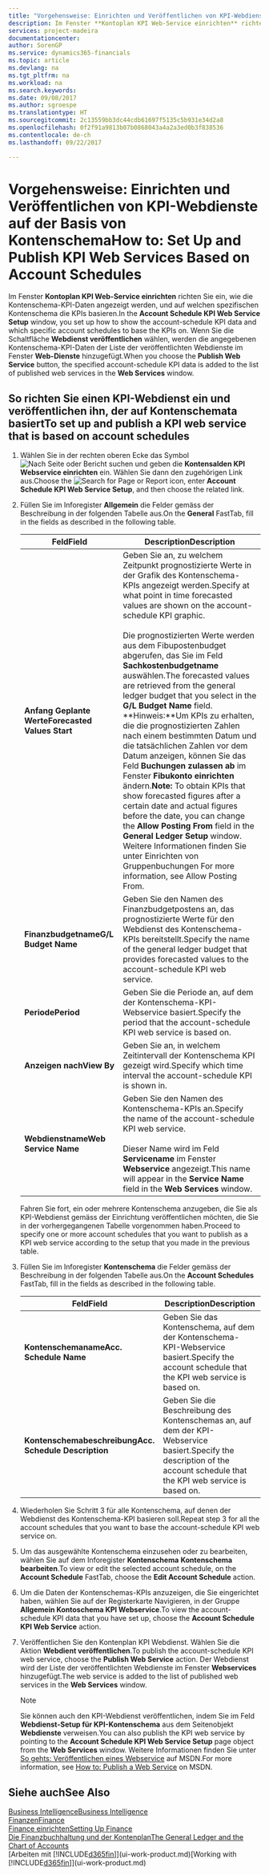 ```yaml
---
title: "Vorgehensweise: Einrichten und Veröffentlichen von KPI-Webdiensten auf der Basis von Kontenschema | Microsoft Docs"
description: Im Fenster **Kontoplan KPI Web-Service einrichten** richten Sie ein, wie die Kontenschema-KPI-Daten angezeigt werden, und auf welchen spezifischen Kontenschema die KPIs basieren.
services: project-madeira
documentationcenter: 
author: SorenGP
ms.service: dynamics365-financials
ms.topic: article
ms.devlang: na
ms.tgt_pltfrm: na
ms.workload: na
ms.search.keywords: 
ms.date: 09/08/2017
ms.author: sgroespe
ms.translationtype: HT
ms.sourcegitcommit: 2c13559bb3dc44cdb61697f5135c5b931e34d2a8
ms.openlocfilehash: 0f2f91a9813b07b0868043a4a2a3ed0b3f838536
ms.contentlocale: de-ch
ms.lasthandoff: 09/22/2017

---
```

# <a name="how-to-set-up-and-publish-kpi-web-services-based-on-account-schedules"></a><span data-ttu-id="a4a20-103">Vorgehensweise: Einrichten und Veröffentlichen von KPI-Webdienste auf der Basis von Kontenschema</span><span class="sxs-lookup"><span data-stu-id="a4a20-103">How to: Set Up and Publish KPI Web Services Based on Account Schedules</span></span>
<span data-ttu-id="a4a20-104">Im Fenster **Kontoplan KPI Web-Service einrichten**  richten Sie ein, wie die Kontenschema-KPI-Daten angezeigt werden, und auf welchen spezifischen Kontenschema die KPIs basieren.</span><span class="sxs-lookup"><span data-stu-id="a4a20-104">In the **Account Schedule KPI Web Service Setup** window, you set up how to show the account-schedule KPI data and which specific account schedules to base the KPIs on.</span></span> <span data-ttu-id="a4a20-105">Wenn Sie die Schaltfläche **Webdienst veröffentlichen** wählen, werden die angegebenen Kontenschema-KPI-Daten der Liste der veröffentlichten Webdienste im Fenster **Web-Dienste** hinzugefügt.</span><span class="sxs-lookup"><span data-stu-id="a4a20-105">When you choose the **Publish Web Service** button, the specified account-schedule KPI data is added to the list of published web services in the **Web Services** window.</span></span>  

## <a name="to-set-up-and-publish-a-kpi-web-service-that-is-based-on-account-schedules"></a><span data-ttu-id="a4a20-106">So richten Sie einen KPI-Webdienst ein und veröffentlichen ihn, der auf Kontenschemata basiert</span><span class="sxs-lookup"><span data-stu-id="a4a20-106">To set up and publish a KPI web service that is based on account schedules</span></span>  

1.  <span data-ttu-id="a4a20-107">Wählen Sie in der rechten oberen Ecke das Symbol ![Nach Seite oder Bericht suchen](media/ui-search/search_small.png "Nach Seite oder Bericht suchen") und geben die **Kontensalden KPI Webservice einrichten** ein. Wählen Sie dann den zugehörigen Link aus.</span><span class="sxs-lookup"><span data-stu-id="a4a20-107">Choose the ![Search for Page or Report](media/ui-search/search_small.png "Search for Page or Report icon") icon, enter **Account Schedule KPI Web Service Setup**, and then choose the related link.</span></span>  
2.  <span data-ttu-id="a4a20-108">Füllen Sie im Inforegister **Allgemein** die Felder gemäss der Beschreibung in der folgenden Tabelle aus.</span><span class="sxs-lookup"><span data-stu-id="a4a20-108">On the **General** FastTab, fill in the fields as described in the following table.</span></span>  

    |<span data-ttu-id="a4a20-109">Feld</span><span class="sxs-lookup"><span data-stu-id="a4a20-109">Field</span></span>|<span data-ttu-id="a4a20-110">Description</span><span class="sxs-lookup"><span data-stu-id="a4a20-110">Description</span></span>|  
    |---------------------------------|---------------------------------------|  
    |<span data-ttu-id="a4a20-111">**Anfang Geplante Werte**</span><span class="sxs-lookup"><span data-stu-id="a4a20-111">**Forecasted Values Start**</span></span>|<span data-ttu-id="a4a20-112">Geben Sie an, zu welchem Zeitpunkt prognostizierte Werte in der Grafik des Kontenschema-KPIs angezeigt werden.</span><span class="sxs-lookup"><span data-stu-id="a4a20-112">Specify at what point in time forecasted values are shown on the account-schedule KPI graphic.</span></span><br /><br /> <span data-ttu-id="a4a20-113">Die prognostizierten Werte werden aus dem Fibupostenbudget abgerufen, das Sie im Feld **Sachkostenbudgetname** auswählen.</span><span class="sxs-lookup"><span data-stu-id="a4a20-113">The forecasted values are retrieved from the general ledger budget that you select in the **G/L Budget Name** field.</span></span> <span data-ttu-id="a4a20-114">**Hinweis:**Um KPIs zu erhalten, die die prognostizierten Zahlen nach einem bestimmten Datum und die tatsächlichen Zahlen vor dem Datum anzeigen, können Sie das Feld **Buchungen zulassen ab** im Fenster **Fibukonto einrichten** ändern.</span><span class="sxs-lookup"><span data-stu-id="a4a20-114">**Note:**  To obtain KPIs that show forecasted figures after a certain date and actual figures before the date, you can change the **Allow Posting From** field in the **General Ledger Setup** window.</span></span> <span data-ttu-id="a4a20-115">Weitere Informationen finden Sie unter Einrichten von Gruppenbuchungen </span><span class="sxs-lookup"><span data-stu-id="a4a20-115">For more information, see Allow Posting From.</span></span>|  
    |<span data-ttu-id="a4a20-116">**Finanzbudgetname**</span><span class="sxs-lookup"><span data-stu-id="a4a20-116">**G/L Budget Name**</span></span>|<span data-ttu-id="a4a20-117">Geben Sie den Namen des Finanzbudgetpostens an, das prognostizierte Werte für den Webdienst des Kontenschema-KPIs bereitstellt.</span><span class="sxs-lookup"><span data-stu-id="a4a20-117">Specify the name of the general ledger budget that provides forecasted values to the account-schedule KPI web service.</span></span>|  
    |<span data-ttu-id="a4a20-118">**Periode**</span><span class="sxs-lookup"><span data-stu-id="a4a20-118">**Period**</span></span>|<span data-ttu-id="a4a20-119">Geben Sie die Periode an, auf dem der Kontenschema-KPI-Webservice basiert.</span><span class="sxs-lookup"><span data-stu-id="a4a20-119">Specify the period that the account-schedule KPI web service is based on.</span></span>|  
    |<span data-ttu-id="a4a20-120">**Anzeigen nach**</span><span class="sxs-lookup"><span data-stu-id="a4a20-120">**View By**</span></span>|<span data-ttu-id="a4a20-121">Geben Sie an, in welchem Zeitintervall der Kontenschema KPI gezeigt wird.</span><span class="sxs-lookup"><span data-stu-id="a4a20-121">Specify which time interval the account-schedule KPI is shown in.</span></span>|  
    |<span data-ttu-id="a4a20-122">**Webdienstname**</span><span class="sxs-lookup"><span data-stu-id="a4a20-122">**Web Service Name**</span></span>|<span data-ttu-id="a4a20-123">Geben Sie den Namen des Kontenschema-KPIs an.</span><span class="sxs-lookup"><span data-stu-id="a4a20-123">Specify the name of the account-schedule KPI web service.</span></span><br /><br /> <span data-ttu-id="a4a20-124">Dieser Name wird im Feld **Servicename** im Fenster **Webservice** angezeigt.</span><span class="sxs-lookup"><span data-stu-id="a4a20-124">This name will appear in the **Service Name** field in the **Web Services** window.</span></span>|  

    <span data-ttu-id="a4a20-125">Fahren Sie fort, ein oder mehrere Kontenschema anzugeben, die Sie als KPI-Webdienst gemäss der Einrichtung veröffentlichen möchten, die Sie in der vorhergegangenen Tabelle vorgenommen haben.</span><span class="sxs-lookup"><span data-stu-id="a4a20-125">Proceed to specify one or more account schedules that you want to publish as a KPI web service according to the setup that you made in the previous table.</span></span>  

3.  <span data-ttu-id="a4a20-126">Füllen Sie im Inforegister **Kontenschema** die Felder gemäss der Beschreibung in der folgenden Tabelle aus.</span><span class="sxs-lookup"><span data-stu-id="a4a20-126">On the **Account Schedules** FastTab, fill in the fields as described in the following table.</span></span>  

    |<span data-ttu-id="a4a20-127">Feld</span><span class="sxs-lookup"><span data-stu-id="a4a20-127">Field</span></span>|<span data-ttu-id="a4a20-128">Description</span><span class="sxs-lookup"><span data-stu-id="a4a20-128">Description</span></span>|  
    |---------------------------------|---------------------------------------|  
    |<span data-ttu-id="a4a20-129">**Kontenschemaname**</span><span class="sxs-lookup"><span data-stu-id="a4a20-129">**Acc. Schedule Name**</span></span>|<span data-ttu-id="a4a20-130">Geben Sie das Kontenschema, auf dem der Kontenschema-KPI-Webservice basiert.</span><span class="sxs-lookup"><span data-stu-id="a4a20-130">Specify the account schedule that the KPI web service is based on.</span></span>|  
    |<span data-ttu-id="a4a20-131">**Kontenschemabeschreibung**</span><span class="sxs-lookup"><span data-stu-id="a4a20-131">**Acc. Schedule Description**</span></span>|<span data-ttu-id="a4a20-132">Geben Sie die Beschreibung des Kontenschemas an, auf dem der KPI-Webservice basiert.</span><span class="sxs-lookup"><span data-stu-id="a4a20-132">Specify the description of the account schedule that the KPI web service is based on.</span></span>|  

4.  <span data-ttu-id="a4a20-133">Wiederholen Sie Schritt 3 für alle Kontenschema, auf denen der Webdienst des Kontenschema-KPI basieren soll.</span><span class="sxs-lookup"><span data-stu-id="a4a20-133">Repeat step 3 for all the account schedules that you want to base the account-schedule KPI web service on.</span></span>  
5.  <span data-ttu-id="a4a20-134">Um das ausgewählte Kontenschema einzusehen oder zu bearbeiten, wählen Sie auf dem Inforegister **Kontenschema** **Kontenschema bearbeiten**.</span><span class="sxs-lookup"><span data-stu-id="a4a20-134">To view or edit the selected account schedule, on the **Account Schedule** FastTab, choose the **Edit Account Schedule** action.</span></span>  
6.  <span data-ttu-id="a4a20-135">Um die Daten der Kontenschemas-KPIs anzuzeigen, die Sie eingerichtet haben, wählen Sie auf der Registerkarte Navigieren, in der Gruppe **Allgemein Kontoschema KPI Webservice**.</span><span class="sxs-lookup"><span data-stu-id="a4a20-135">To view the account-schedule KPI data that you have set up, choose the **Account Schedule KPI Web Service** action.</span></span>  
7.  <span data-ttu-id="a4a20-136">Veröffentlichen Sie den Kontenplan KPI Webdienst. Wählen Sie die Aktion **Webdient veröffentlichen**.</span><span class="sxs-lookup"><span data-stu-id="a4a20-136">To publish the account-schedule KPI web service, choose the **Publish Web Service** action.</span></span> <span data-ttu-id="a4a20-137">Der Webdienst wird der Liste der veröffentlichten Webdienste im Fenster **Webservices** hinzugefügt.</span><span class="sxs-lookup"><span data-stu-id="a4a20-137">The web service is added to the list of published web services in the **Web Services** window.</span></span>  

    > [!NOTE]  
    >  <span data-ttu-id="a4a20-138">Sie können auch den KPI-Webdienst veröffentlichen, indem Sie im Feld **Webdienst-Setup für KPI-Kontenschema** aus dem Seitenobjekt **Webdienste** verweisen.</span><span class="sxs-lookup"><span data-stu-id="a4a20-138">You can also publish the KPI web service by pointing to the **Account Schedule KPI Web Service Setup** page object from the **Web Services** window.</span></span> <span data-ttu-id="a4a20-139">Weitere Informationen finden Sie unter [So gehts: Veröffentlichen eines Webservice](https://msdn.microsoft.com/en-us/library/dd338978.aspx) auf MSDN.</span><span class="sxs-lookup"><span data-stu-id="a4a20-139">For more information, see [How to: Publish a Web Service](https://msdn.microsoft.com/en-us/library/dd338978.aspx) on MSDN.</span></span>  

## <a name="see-also"></a><span data-ttu-id="a4a20-140">Siehe auch</span><span class="sxs-lookup"><span data-stu-id="a4a20-140">See Also</span></span>  
[<span data-ttu-id="a4a20-141">Business Intelligence</span><span class="sxs-lookup"><span data-stu-id="a4a20-141">Business Intelligence</span></span>](bi.md)  
[<span data-ttu-id="a4a20-142">Finanzen</span><span class="sxs-lookup"><span data-stu-id="a4a20-142">Finance</span></span>](finance.md)  
[<span data-ttu-id="a4a20-143">Finance einrichten</span><span class="sxs-lookup"><span data-stu-id="a4a20-143">Setting Up Finance</span></span>](finance-setup-finance.md)  
[<span data-ttu-id="a4a20-144">Die Finanzbuchhaltung und der Kontenplan</span><span class="sxs-lookup"><span data-stu-id="a4a20-144">The General Ledger and the Chart of Accounts</span></span>](finance-general-ledger.md)  
<span data-ttu-id="a4a20-145">[Arbeiten mit [!INCLUDE[d365fin](includes/d365fin_md.md)]](ui-work-product.md)</span><span class="sxs-lookup"><span data-stu-id="a4a20-145">[Working with [!INCLUDE[d365fin](includes/d365fin_md.md)]](ui-work-product.md)</span></span>

